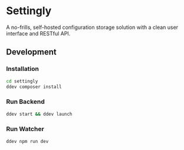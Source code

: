 # Settingly
A no-frills, self-hosted configuration storage solution with a clean user interface and RESTful API.

## Development

### Installation
```sh
cd settingly
ddev composer install
```

### Run Backend
```sh
ddev start && ddev launch
```

### Run Watcher
```sh
ddev npm run dev
```